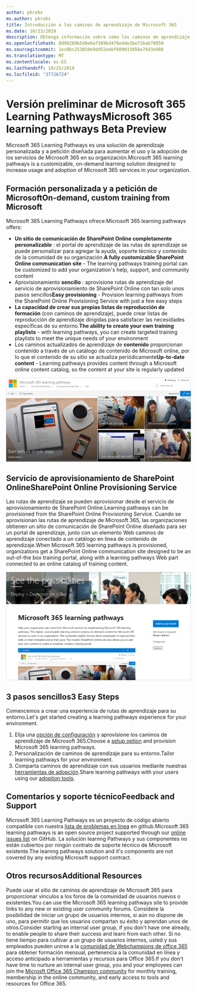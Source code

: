 ```yaml
---
author: pkrebs
ms.author: pkrebs
title: Introducción a los caminos de aprendizaje de Microsoft 365
ms.date: 10/23/2019
description: Obtenga información sobre cómo los caminos de aprendizaje de Microsoft 365 pueden acelerar el uso y la adopción de los servicios de Microsoft 365 en su organización. Las rutas de aprendizaje incluyen un elemento web personalizado de SharePoint Online y un moderno sitio de aprendizaje de comunicaciones de SharePoint Online que se aprovisiona fácilmente en su inquilino de Microsoft 365.
ms.openlocfilehash: 8d98269b5d0e6af369bd476e4de3be72bab78950
ms.sourcegitcommit: 1ec8bc253850e9dd52eebf609033856e76d3e908
ms.translationtype: MT
ms.contentlocale: es-ES
ms.lasthandoff: 10/25/2019
ms.locfileid: "37726724"
---
```

# <a name="microsoft-365-learning-pathways-beta-preview"></a><span data-ttu-id="a086c-104">Versión preliminar de Microsoft 365 Learning Pathways</span><span class="sxs-lookup"><span data-stu-id="a086c-104">Microsoft 365 learning pathways Beta Preview</span></span>
<span data-ttu-id="a086c-105">Microsoft 365 Learning Pathways es una solución de aprendizaje personalizada y a petición diseñada para aumentar el uso y la adopción de los servicios de Microsoft 365 en su organización.</span><span class="sxs-lookup"><span data-stu-id="a086c-105">Microsoft 365 learning pathways is a customizable, on-demand learning solution designed to increase usage and adoption of Microsoft 365 services in your organization.</span></span>  

## <a name="on-demand-custom-training-from-microsoft"></a><span data-ttu-id="a086c-106">Formación personalizada y a petición de Microsoft</span><span class="sxs-lookup"><span data-stu-id="a086c-106">On-demand, custom training from Microsoft</span></span>

<span data-ttu-id="a086c-107">Microsoft 365 Learning Pathways ofrece:</span><span class="sxs-lookup"><span data-stu-id="a086c-107">Microsoft 365 learning pathways offers:</span></span>

- <span data-ttu-id="a086c-108">**Un sitio de comunicación de SharePoint Online completamente personalizable** : el portal de aprendizaje de las rutas de aprendizaje se puede personalizar para agregar la ayuda, soporte técnico y contenido de la comunidad de su organización.</span><span class="sxs-lookup"><span data-stu-id="a086c-108">**A fully customizable SharePoint Online communication site** - The learning pathways training portal can be customized to add your organization's help, support, and community content</span></span>
- <span data-ttu-id="a086c-109">Aprovisionamiento **sencillo** : aprovisione rutas de aprendizaje del servicio de aprovisionamiento de SharePoint Online con tan solo unos pasos sencillos</span><span class="sxs-lookup"><span data-stu-id="a086c-109">**Easy provisioning** - Provision learning pathways from the SharePoint Online Provisioning Service with just a few easy steps</span></span>
- <span data-ttu-id="a086c-110">**La capacidad de crear sus propias listas de reproducción de formación** (con caminos de aprendizaje), puede crear listas de reproducción de aprendizaje dirigidas para satisfacer las necesidades específicas de su entorno.</span><span class="sxs-lookup"><span data-stu-id="a086c-110">**The ability to create your own training playlists** - with learning pathways, you can create targeted training playlists to meet the unique needs of your environment</span></span>
- <span data-ttu-id="a086c-111">Los caminos actualizados de aprendizaje de **contenido** proporcionan contenido a través de un catálogo de contenido de Microsoft online, por lo que el contenido de su sitio se actualiza periódicamente</span><span class="sxs-lookup"><span data-stu-id="a086c-111">**Up-to-date content** - Learning pathways provides content through a Microsoft online content catalog, so the content at your site is regularly updated</span></span>

![CG-Introducing. png](media/cg-introducing.png)

## <a name="sharepoint-online-provisioning-service"></a><span data-ttu-id="a086c-113">Servicio de aprovisionamiento de SharePoint Online</span><span class="sxs-lookup"><span data-stu-id="a086c-113">SharePoint Online Provisioning Service</span></span> 
<span data-ttu-id="a086c-114">Las rutas de aprendizaje se pueden aprovisionar desde el servicio de aprovisionamiento de SharePoint Online.</span><span class="sxs-lookup"><span data-stu-id="a086c-114">Learning pathways can be provisioned from the SharePoint Online Provisioning Service.</span></span> <span data-ttu-id="a086c-115">Cuando se aprovisionan las rutas de aprendizaje de Microsoft 365, las organizaciones obtienen un sitio de comunicación de SharePoint Online diseñado para ser un portal de aprendizaje, junto con un elemento Web caminos de aprendizaje conectado a un catálogo en línea de contenido de aprendizaje.</span><span class="sxs-lookup"><span data-stu-id="a086c-115">When Microsoft 365 learning pathways is provisioned, organizations get a SharePoint Online communication site designed to be an out-of-the box training portal, along with a learning pathways Web part connected to an online catalog of training content.</span></span> 

![CG-provision. png](media/cg-provision.png)

## <a name="3-easy-steps"></a><span data-ttu-id="a086c-117">3 pasos sencillos</span><span class="sxs-lookup"><span data-stu-id="a086c-117">3 Easy Steps</span></span>
<span data-ttu-id="a086c-118">Comencemos a crear una experiencia de rutas de aprendizaje para su entorno.</span><span class="sxs-lookup"><span data-stu-id="a086c-118">Let's get started creating a learning pathways experience for your environment.</span></span>
1. <span data-ttu-id="a086c-119">Elija una [opción de configuración](custom_setupoptions.md) y aprovisione los caminos de aprendizaje de Microsoft 365.</span><span class="sxs-lookup"><span data-stu-id="a086c-119">Choose a [setup option](custom_setupoptions.md) and provision Microsoft 365 learning pathways.</span></span>  
2. <span data-ttu-id="a086c-120">Personalización de caminos de aprendizaje para su entorno.</span><span class="sxs-lookup"><span data-stu-id="a086c-120">Tailor learning pathways for your environment.</span></span>
3. <span data-ttu-id="a086c-121">Comparta caminos de aprendizaje con sus usuarios mediante nuestras [herramientas de adopción](driveadoption.md).</span><span class="sxs-lookup"><span data-stu-id="a086c-121">Share learning pathways with your users using our [adoption tools](driveadoption.md).</span></span>

## <a name="feedback-and-support"></a><span data-ttu-id="a086c-122">Comentarios y soporte técnico</span><span class="sxs-lookup"><span data-stu-id="a086c-122">Feedback and Support</span></span>

<span data-ttu-id="a086c-123">Microsoft 365 Learning Pathways es un proyecto de código abierto compatible con nuestra [lista de problemas en línea](https://aka.ms/CustomLearningHelp) en github.</span><span class="sxs-lookup"><span data-stu-id="a086c-123">Microsoft 365 learning pathways is an open source project supported through our [online issues list](https://aka.ms/CustomLearningHelp) on GitHub.</span></span> <span data-ttu-id="a086c-124">La solución learnng Pathways y sus componentes no están cubiertos por ningún contrato de soporte técnico de Microsoft existente.</span><span class="sxs-lookup"><span data-stu-id="a086c-124">The learnng pathways solution and it's components are not covered by any existing Microsoft support contract.</span></span>  

## <a name="additional-resources"></a><span data-ttu-id="a086c-125">Otros recursos</span><span class="sxs-lookup"><span data-stu-id="a086c-125">Additional Resources</span></span>
<span data-ttu-id="a086c-126">Puede usar el sitio de caminos de aprendizaje de Microsoft 365 para proporcionar vínculos a los foros de la comunidad de usuarios nuevos o existentes.</span><span class="sxs-lookup"><span data-stu-id="a086c-126">You can use the Microsoft 365 learning pathways site to provide links to any new or existing user community forums.</span></span> <span data-ttu-id="a086c-127">Considere la posibilidad de iniciar un grupo de usuarios internos, si aún no dispone de uno, para permitir que los usuarios compartan su éxito y aprendan unos de otros.</span><span class="sxs-lookup"><span data-stu-id="a086c-127">Consider starting an internal user group, if you don't have one already, to enable people to share their success and learn from each other.</span></span>  <span data-ttu-id="a086c-128">Si no tiene tiempo para cultivar a un grupo de usuarios internos, usted y sus empleados pueden unirse a la [comunidad de Webchampions de office 365](https://aka.ms/O365Champions) para obtener formación mensual, pertenencia a la comunidad en línea y acceso anticipado a herramientas y recursos para Office 365.</span><span class="sxs-lookup"><span data-stu-id="a086c-128">If you don't have time to nurture an internal user group, you and your employees can join the [Microsft Office 365 Champion community](https://aka.ms/O365Champions) for monthly training, membership in the online community, and early access to tools and resources for Office 365.</span></span>